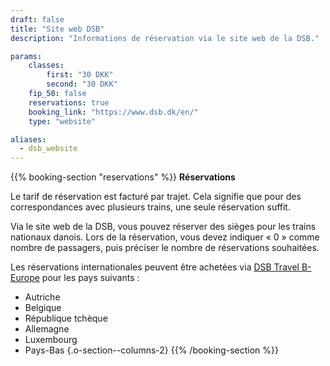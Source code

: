 ```yaml
---
draft: false
title: "Site web DSB"
description: "Informations de réservation via le site web de la DSB."

params:
    classes:
        first: "30 DKK"
        second: "30 DKK"
    fip_50: false
    reservations: true
    booking_link: "https://www.dsb.dk/en/"
    type: "website"

aliases:
  - dsb_website
---
```


{{% booking-section "reservations" %}}
**Réservations**

Le tarif de réservation est facturé par trajet. Cela signifie que pour des correspondances avec plusieurs trains, une seule réservation suffit.

Via le site web de la DSB, vous pouvez réserver des sièges pour les trains nationaux danois. Lors de la réservation, vous devez indiquer « 0 » comme nombre de passagers, puis préciser le nombre de réservations souhaitées.

Les réservations internationales peuvent être achetées via [DSB Travel B-Europe](https://travel.b-europe.com/dsb-rail/en/reservation-only) pour les pays suivants :

- Autriche
- Belgique
- République tchèque
- Allemagne
- Luxembourg
- Pays-Bas
{.o-section--columns-2}
{{% /booking-section %}}
